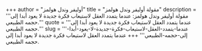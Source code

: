 +++
author = "أوليفر وندل هولمز"
title = "مقولة أوليفر وندل هولمز"
description = '''مقولة أوليفر وندل هولمز: عندما يتمدد العقل لاستيعاب فكرة جديدة لا يعود أبدا إلى حجمه الطبيعي.'''
quote = '''عندما يتمدد العقل لاستيعاب فكرة جديدة لا يعود أبدا إلى حجمه الطبيعي.'''
slug = '''عندما-يتمدد-العقل-لاستيعاب-فكرة-جديدة-لا-يعود-أبدا-إلى-حجمه-الطبيعي'''
+++
عندما يتمدد العقل لاستيعاب فكرة جديدة لا يعود أبدا إلى حجمه الطبيعي.
